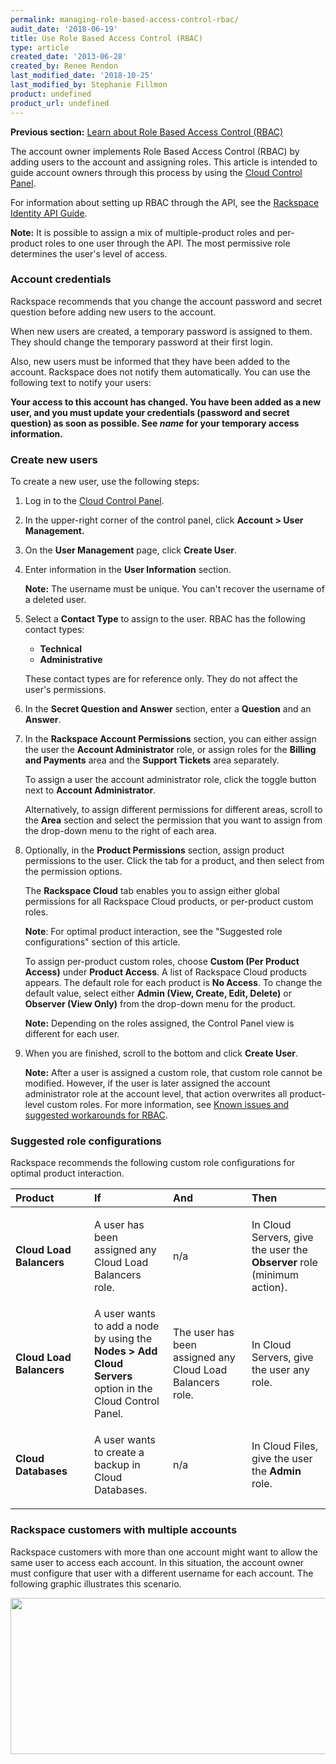 ```yaml
---
permalink: managing-role-based-access-control-rbac/
audit_date: '2018-06-19'
title: Use Role Based Access Control (RBAC)
type: article
created_date: '2013-06-28'
created_by: Renee Rendon
last_modified_date: '2018-10-25'
last_modified_by: Stephanie Fillmon
product: undefined
product_url: undefined
---
```


**Previous section:** [Learn about Role Based Access Control
(RBAC)](/how-to/overview-role-based-access-control-rbac)

The account owner implements Role Based Access Control (RBAC) by adding users
to the account and assigning roles. This article is intended to guide account
owners through this process by using the [Cloud Control
Panel](https://login.rackspace.com/).

For information about setting up RBAC through the API, see the [Rackspace
Identity API
Guide](https://developer.rackspace.com/docs/cloud-identity/v2/developer-guide/).

**Note:** It is possible to assign a mix of multiple-product roles and
per-product roles to one user through the API. The most permissive role
determines the user's level of access.

### Account credentials

Rackspace recommends that you change the account password
and secret question before adding new users to the account.

When new users are created, a temporary password is assigned to
them. They should change the temporary password at their first login.

Also, new users must be informed that they have been added to the
account. Rackspace does not notify them automatically. You
can use the following text to notify your users:

   **Your access to this account has changed. You have been added as a new
   user, and you must update your credentials (password and secret question)
   as soon as possible. See *name* for your temporary access information.**

### Create new users

To create a new user, use the following steps:

1. Log in to the [Cloud Control Panel](https://login.rackspace.com/).
2. In the upper-right corner of the control panel, click **Account > User Management.**
3. On the **User Management** page, click **Create User**.
4. Enter information in the **User Information** section.

   **Note:** The username must be unique. You can't recover the username of a
   deleted user.

5. Select a **Contact Type** to assign to the user. RBAC has the following
   contact types:

   -  **Technical**
   -  **Administrative**

   These contact types are for reference only. They do not affect the user's
   permissions.

6. In the **Secret Question and Answer** section, enter a **Question** and an
   **Answer**.

7. In the **Rackspace Account Permissions** section, you can either assign the
   user the **Account Administrator** role, or assign roles for the **Billing
   and Payments** area and the **Support Tickets** area separately.

   To assign a user the account administrator role, click the toggle button
   next to **Account Administrator**.

   Alternatively, to assign different permissions for different areas, scroll
   to the **Area** section and select the permission that you want to assign
   from the drop-down menu to the right of each area.

8. Optionally, in the **Product Permissions** section, assign product
   permissions to the user. Click the tab for a product, and then
   select from the permission options.

   The **Rackspace Cloud** tab enables you to assign either global permissions
   for all Rackspace Cloud products, or per-product custom roles.

   **Note**: For optimal product interaction, see the "Suggested role
   configurations" section of this article.

   To assign per-product custom roles, choose **Custom (Per Product Access)**
   under **Product Access**. A list of Rackspace Cloud products appears.
   The default role for each product is **No Access**. To change the default
   value, select either **Admin (View, Create, Edit, Delete)** or **Observer
   (View Only)** from the drop-down menu for the product.

   **Note:** Depending on the roles assigned, the Control Panel view is
   different for each user.

9. When you are finished, scroll to the bottom and click **Create User**.

   **Note:** After a user is assigned a custom role, that custom role
   cannot be modified. However, if the user is later assigned the
   account administrator role at the account level, that action overwrites all
   product-level custom roles. For more information, see [Known issues and
   suggested workarounds for
   RBAC](/how-to/known-issues-and-suggested-workarounds-role-based-access-control-rbac).

### Suggested role configurations

Rackspace recommends the following custom role configurations for
optimal product interaction.

<table>
<colgroup>
<col width="25%" />
<col width="25%" />
<col width="25%" />
<col width="25%" />
</colgroup>
<thead>
<tr class="header">
<th align="left">Product</th>
<th align="left">If</th>
<th align="left">And</th>
<th align="left">Then</th>
</tr>
</thead>
<tbody>
<tr class="odd">
<td align="left"><strong>Cloud Load Balancers</strong></td>
<td align="left"><p>A user has been assigned any Cloud Load Balancers role.</p></td>
<td align="left"><p>n/a</p></td>
<td align="left"><p>In Cloud Servers, give the user the <strong>Observer</strong> role (minimum action).</p></td>
</tr>
<tr class="even">
<td align="left"><strong>Cloud Load Balancers </strong></td>
<td align="left">A user wants to add a node by using the <strong>Nodes > Add Cloud Servers</strong> option in the Cloud Control Panel.</td>
<td align="left">The user has been assigned any Cloud Load Balancers role.</td>
<td align="left">In Cloud Servers, give the user any role. </td>
</tr>
<tr class="odd">
<td align="left"><p><strong>Cloud Databases</strong></p></td>
<td align="left"><p>A user wants to create a backup in Cloud Databases.</p></td>
<td align="left"><p>n/a</p></td>
<td align="left"><p>In Cloud Files, give the user the <strong>Admin</strong> role.</p></td>
</tr>
</tbody>
</table>

### Rackspace customers with multiple accounts

Rackspace customers with more than one account might want to allow the
same user to access each account. In this situation, the account
owner must configure that user with a different username for
each account. The following graphic illustrates this scenario.

<img src="{% asset_path general/managing-role-based-access-control-rbac/MutiAccountsRBAC.png %}" width="534" height="250" />
